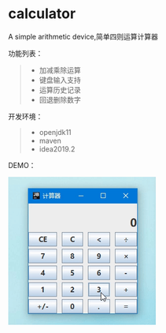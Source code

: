 # calculator
A simple arithmetic device,简单四则运算计算器

功能列表：
> * 加减乘除运算
> * 键盘输入支持
> * 运算历史记录
> * 回退删除数字

开发环境：
> * openjdk11
> * maven
> * idea2019.2

DEMO：

![image](/demo/demo.gif)
